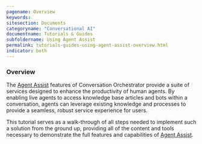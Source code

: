 ```yaml
---
pagename: Overview
keywords:
sitesection: Documents
categoryname: "Conversational AI"
documentname: Tutorials & Guides
subfoldername: Using Agent Assist
permalink: tutorials-guides-using-agent-assist-overview.html
indicator: both
---
```


### Overview

The [Agent Assist](conversation-orchestrator-agent-assist-overview.html) features of Conversation Orchestrator provide a suite of services designed to enhance the productivity of human agents. By enabling live agents to access knowledge base articles and bots within a conversation, agents can leverage existing knowledge and processes to provide a seamless, robust service experience for users. 

This tutorial serves as a walk-through of all steps needed to implement such a solution from the ground up, providing all of the content and tools necessary to demonstrate the full features and capabilities of [Agent Assist](conversation-orchestrator-agent-assist-overview.html).
